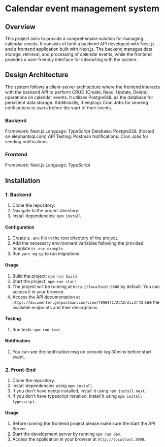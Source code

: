 # Calendar event management system

## Overview
This project aims to provide a comprehensive solution for managing calendar events. It consists of both a backend API developed with Nest.js and a frontend application built with Next.js. The backend manages data storage, retrieval, and processing of calendar events, while the frontend provides a user-friendly interface for interacting with the system.

## Design Architecture
The system follows a client-server architecture where the frontend interacts with the backend API to perform CRUD (Create, Read, Update, Delete) operations on calendar events. It utilizes PostgreSQL as the database for persistent data storage. Additionally, it employs Cron Jobs for sending notifications to users before the start of their events.

### Backend
Framework: Nest.js
Language: TypeScript
Database: PostgreSQL (hosted on elephantsql.com)
API Testing: Postman
Notifications: Cron Jobs for sending notifications

### Frontend
Framework: Next.js
Language: TypeScript

## Installation

### 1. Backend

1. Clone the repository:
2. Navigate to the project directory:
3. Install dependencies: `npm install`

#### Configuration

1. Create a `.env` file in the root directory of the project.
2. Add the necessary environment variables following the provided template in `.env.example`.
3. Run `yarn mg:up` to  run migrations

#### Usage

1. Build the project: `npm run build`
2. Start the project: `npm run start`
3. The project will be running at `http://localhost:3000` by default. You can access it in your browser.
4. Access the API documentation at `https://documenter.getpostman.com/view/7896471/2sA2rAzi3f` to see the available endpoints and their descriptions.

#### Testing

1. Run tests: `npm run test`

#### Notification

1. You can see the notification msg on console log 30mins before start event.


### 2. Front-End

1. Clone the repository.
2. Install dependencies using `npm install`.
3. If you don't have nextjs installed, install it using `npm install next`.
4. If you don't have typescript installed, install it using `npm install typescript`.

#### Usage
1. Before running the frontend project please make sure the start the API Server
2. Start the development server by running `npm run dev`.
3. Access the application in your browser at `http://localhost:3000`.


